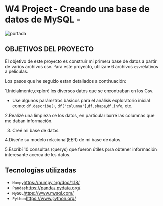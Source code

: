 # W4 Project   - Creando una base de datos de  MySQL -

![portada](https://www.ionos.es/digitalguide/fileadmin/DigitalGuide/Teaser/object-storage-t.jpg)




## OBJETIVOS DEL PROYECTO

El objetivo de este proyecto es construir mi primera base de datos a partir de varios archivos csv. Para este proyecto, utilizaré 6 archivos `csv`relativos a peliculas.

Los pasos que he seguido estan detallados a continuación:

1.Inicialmente,exploré los diversos datos que se encontraban en los Csv.

- Use algunos parámetros básicos para el análisis exploratorio inicial como: `df.describe()`, `df['columna']`,`df.shape`,`df.info`, etc.

2.Realizé una limpieza de los datos, en particular borré las columnas que me daban información.

3. Creé mi base de datos.

4.Diseñe su  modelo relacional(EER) de mi base de datos.

5.Escribí 10 consultas  (querys) que fueron útiles para obtener información interesante acerca de los datos.



## Tecnologías utilizadas


- `Numpy`<https://numpy.org/doc/1.18/>
- `Pandas`<https://pandas.pydata.org/>
- `MySQL`https://www.mysql.com/
- `Python`https://www.python.org/
